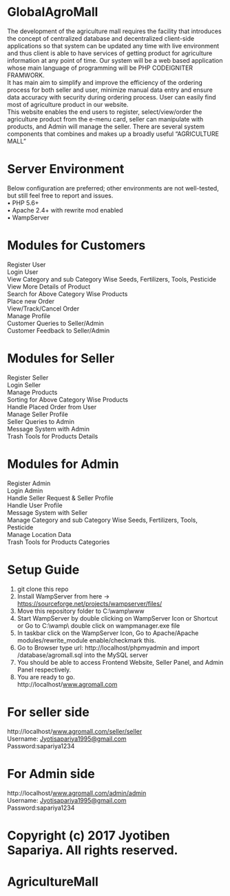 # GlobalAgroMall 
The development of the agriculture mall requires the facility that introduces the concept of centralized database and decentralized client-side applications so that system can be updated any time with live environment and thus client is able to have services of getting product for agriculture information at any point of time.
Our system will be a web based application whose main language of programming will be PHP CODEIGNITER FRAMWORK. <br/>
It has main aim to simplify and improve the efficiency of the ordering process for both seller and user, minimize manual data entry and ensure data accuracy with security during ordering process. 
User can easily find most of agriculture product in our website. <br/>
This website enables the end users to register, select/view/order the agriculture product from the e-menu card, seller can manipulate with products, and Admin will manage the seller.
There are several system components that combines and makes up a broadly useful “AGRICULTURE MALL” <br/>

# Server Environment
Below configuration are preferred; other environments are not well-tested, but still feel free to report and issues. <br/>
•	PHP 5.6+  <br/>
•	Apache 2.4+ with rewrite mod enabled  <br/>
•	WampServer <br/>

# Modules for Customers  

Register User <br/> 
Login User <br/>
View Category and sub Category Wise Seeds, Fertilizers, Tools, Pesticide <br/>
View More Details of Product <br/>
Search for Above Category Wise Products <br/>
Place new Order <br/>
View/Track/Cancel Order <br/>
Manage Profile <br/>
Customer Queries to Seller/Admin  <br/>
Customer Feedback to Seller/Admin <br/>


# Modules for Seller 

Register Seller <br/>
Login Seller <br/>
Manage Products <br/>
Sorting for Above Category Wise Products <br/>
Handle Placed Order from User  <br/>
Manage Seller Profile <br/>
Seller Queries to Admin  <br/>
Message System with Admin <br/>
Trash Tools for Products Details <br/>

# Modules for Admin 

Register Admin <br/>
Login Admin <br/>
Handle Seller Request & Seller Profile <br/>
Handle User Profile <br/>
Message System with Seller <br/>
Manage Category and sub Category Wise Seeds, Fertilizers, Tools, Pesticide <br/>
Manage Location Data <br/>
Trash Tools for Products Categories <br/>

# Setup Guide
1.	git clone this repo <br/>
2.	Install WampServer from here -> https://sourceforge.net/projects/wampserver/files/ <br/>
3.	Move this repository folder to C:\wamp\www <br/>
4.	Start WampServer by double clicking on WampServer Icon or Shortcut or Go to C:\wamp\ double click on wampmanager.exe file  <br/>
5.	In taskbar click on the WampServer Icon, Go to Apache/Apache modules/rewrite_module enable/checkmark this. <br/>
6.	Go to Browser type url: http://localhost/phpmyadmin and import /database/agromall.sql into the MySQL server <br/>
7.	You should be able to access Frontend Website, Seller Panel, and Admin Panel respectively. <br/>
8.	You are ready to go. <br/>
http://localhost/www.agromall.com <br/>
# For seller side 
http://localhost/www.agromall.com/seller/seller <br/>
Username: Jyotisapariya1995@gmail.com <br/>
Password:sapariya1234 <br/>
# For Admin side 
http://localhost/www.agromall.com/admin/admin <br/>
Username: Jyotisapariya1995@gmail.com <br/>
Password:sapariya1234 <br/>

# Copyright (c) 2017 Jyotiben Sapariya. All rights reserved. <br/>
# AgricultureMall
